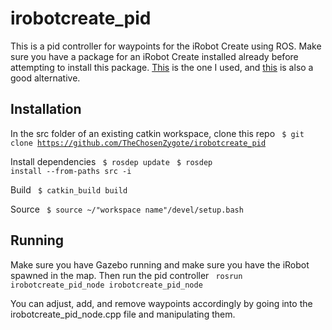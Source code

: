 # irobotcreate_pid

This is a pid controller for waypoints for the iRobot Create using ROS. Make sure you have a package for an iRobot Create installed already before attempting to install this package. [This](https://github.com/MirkoFerrati/irobotcreate2ros) is the one I used, and [this](https://github.com/AutonomyLab/create_autonomy) is also a good alternative.

## Installation

In the src folder of an existing catkin workspace, clone this repo
<code> $ git clone https://github.com/TheChosenZygote/irobotcreate_pid</code>

Install dependencies
<code> $ rosdep update</code>
<code> $ rosdep install --from-paths src -i</code>

Build
<code> $ catkin_build build</code>

Source
<code> $ source ~/"workspace name"/devel/setup.bash</code>

## Running

Make sure you have Gazebo running and make sure you have the iRobot spawned in the map. Then run the pid controller
<code> rosrun irobotcreate_pid_node irobotcreate_pid_node</code>

You can adjust, add, and remove waypoints accordingly by going into the irobotcreate_pid_node.cpp file and manipulating them.
